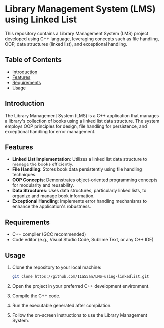 # Library Management System (LMS) using Linked List

This repository contains a Library Management System (LMS) project developed using C++ language, leveraging concepts such as file handling, OOP, data structures (linked list), and exceptional handling.

## Table of Contents
- [Introduction](#introduction)
- [Features](#features)
- [Requirements](#requirements)
- [Usage](#usage)

## Introduction

The Library Management System (LMS) is a C++ application that manages a library's collection of books using a linked list data structure. The system employs OOP principles for design, file handling for persistence, and exceptional handling for error management.

## Features

- **Linked List Implementation**: Utilizes a linked list data structure to manage the books efficiently.
- **File Handling**: Stores book data persistently using file handling techniques.
- **OOP Concepts**: Demonstrates object-oriented programming concepts for modularity and reusability.
- **Data Structures**: Uses data structures, particularly linked lists, to organize and manage book information.
- **Exceptional Handling**: Implements error handling mechanisms to enhance the application's robustness.

## Requirements

- C++ compiler (GCC recommended)
- Code editor (e.g., Visual Studio Code, Sublime Text, or any C++ IDE)

## Usage

1. Clone the repository to your local machine:

    ```bash
    git clone https://github.com/11a55an/LMS-using-linkedlist.git
    ```

2. Open the project in your preferred C++ development environment.

3. Compile the C++ code.

4. Run the executable generated after compilation.

5. Follow the on-screen instructions to use the Library Management System.
